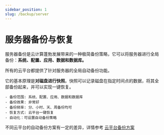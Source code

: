 ```yaml
---
sidebar_position: 1
slug: /backup/server
---
```


# 服务器备份与恢复

服务器备份是云计算蓬勃发展带来的一种极简备份策略，它可以将服务器进行全局备份：**系统、配置、应用、数据和数据库。**   

所有的云平台都提供了针对服务器的全局自动备份功能。  

它的基本原理是**对磁盘进行快照**。快照可以记录磁盘在指定时间点的数据，将其全部备份起来，并可以实现一键恢复。

```
- 备份范围: 系统、配置、应用、数据和数据库
- 备份效果: 非常好
- 备份频率: 分、小时、天、周备份均可
- 恢复方式: 云平台一键恢复
- 自动化：可设置自动备份策略
```

不同云平台的自动备份方案有一定的差异，详情参考 [云平台备份方案](../reference/service/cloud)